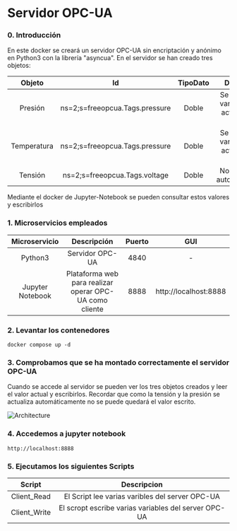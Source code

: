 # Servidor OPC-UA

### 0. Introducción

En este docker se creará un servidor OPC-UA sin encriptación y anónimo en Python3 con la librería "asyncua". En el servidor se han creado tres objetos:

| Objeto | Id | TipoDato | Descripción | 
| :----: | :----: | :----: | :----: |  
| Presión | ns=2;s=freeopcua.Tags.pressure | Doble | Se trata de una variable que se actualiza cada segundo |
| Temperatura | ns=2;s=freeopcua.Tags.pressure | Doble | Se trata de una variable que se actualiza cada segundo |
| Tensión | ns=2;s=freeopcua.Tags.voltage | Doble |No se actualiza automáticamente |

Mediante el docker de Jupyter-Notebook se pueden consultar estos valores y escribirlos

### 1. Microservicios empleados

| Microservicio      | Descripción | Puerto | GUI |
| :----:             |    :----:   |    :----:   |   :----:   |
| Python3    | Servidor OPC-UA        | 4840 | - |
| Jupyter Notebook   | Plataforma web para realizar operar OPC-UA como cliente  | 8888 | http://localhost:8888 |

### 2. Levantar los contenedores
```docker compose up -d```

### 3. Comprobamos que se ha montado correctamente el servidor OPC-UA

Cuando se accede al servidor se pueden ver los tres objetos creados y leer el valor actual y escribirlos. Recordar que como la tensión y la presión se actualiza automáticamente no se puede quedará el valor escrito.

![Architecture](pantallazo.png)

### 4. Accedemos a jupyter notebook

```http://localhost:8888```

### 5. Ejecutamos los siguientes Scripts

| Script      | Descripcion | 
| :----:             |    :----:   |
| Client_Read    | El Script lee varias varibles del server OPC-UA       | 
| Client_Write   | El scropt escribe varias variables del server OPC-UA       |
